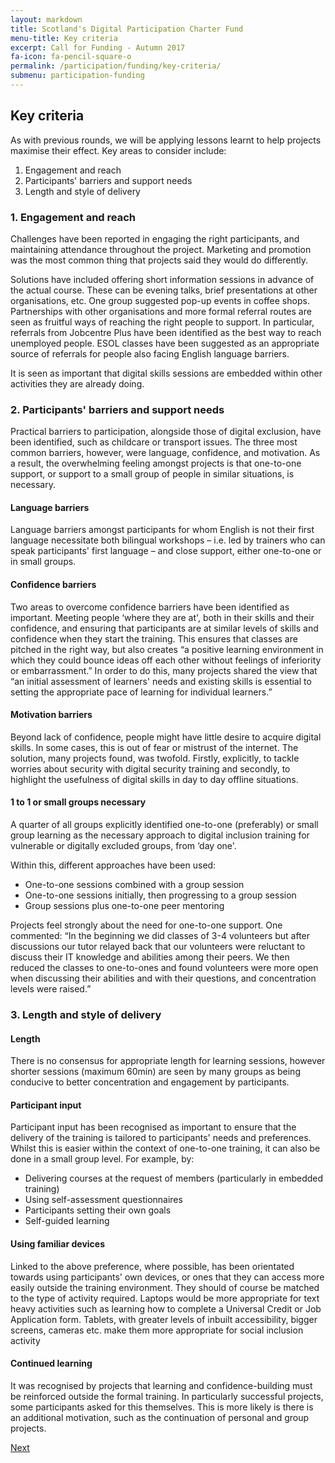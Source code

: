 ```yaml
---
layout: markdown
title: Scotland's Digital Participation Charter Fund
menu-title: Key criteria
excerpt: Call for Funding - Autumn 2017
fa-icon: fa-pencil-square-o
permalink: /participation/funding/key-criteria/
submenu: participation-funding
---
```


## Key criteria
As with previous rounds, we will be applying lessons learnt to help projects maximise their effect. Key areas to consider include:

1. Engagement and reach
2. Participants' barriers and support needs
3. Length and style of delivery

### 1. Engagement and reach
Challenges have been reported in engaging the right participants, and maintaining attendance throughout the project. Marketing and promotion was the most common thing that projects said they would do differently.

Solutions have included offering short information sessions in advance of the actual course. These can be evening talks, brief presentations at other organisations, etc. One group suggested pop-up events in coffee shops. Partnerships with other organisations and more formal referral routes are seen as fruitful ways of reaching the right people to support. In particular, referrals from Jobcentre Plus have been identified as the best way to reach unemployed people. ESOL classes have been suggested as an appropriate source of referrals for people also facing English language barriers.

It is seen as important that digital skills sessions are embedded within other activities they are already doing.

### 2. Participants' barriers and support needs
Practical barriers to participation, alongside those of digital exclusion, have been identified, such as childcare or transport issues. The three most common barriers, however, were language, confidence, and motivation. As a result, the overwhelming feeling amongst projects is that one-to-one support, or support to a small group of people in similar situations, is necessary.

#### Language barriers
Language barriers amongst participants for whom English is not their first language necessitate both bilingual workshops – i.e. led by trainers who can speak participants' first language – and close support, either one-to-one or in small groups.

#### Confidence barriers
Two areas to overcome confidence barriers have been identified as important. Meeting people ‘where they are at', both in their skills and their confidence, and ensuring that participants are at similar levels of skills and confidence when they start the training. This ensures that classes are pitched in the right way, but also creates “a positive learning environment in which they could bounce ideas off each other without feelings of inferiority or embarrassment.” In order to do this, many projects shared the view that “an initial assessment of learners' needs and existing skills is essential to setting the appropriate pace of learning for individual learners.”

#### Motivation barriers
Beyond lack of confidence, people might have little desire to acquire digital skills. In some cases, this is out of fear or mistrust of the internet. The solution, many projects found, was twofold. Firstly, explicitly, to tackle worries about security with digital security training and secondly, to highlight the usefulness of digital skills in day to day offline situations.

#### 1 to 1 or small groups necessary
A quarter of all groups explicitly identified one-to-one (preferably) or small group learning as the necessary approach to digital inclusion training for vulnerable or digitally excluded groups, from ‘day one'.

Within this, different approaches have been used:

* One-to-one sessions combined with a group session
* One-to-one sessions initially, then progressing to a group session
* Group sessions plus one-to-one peer mentoring

Projects feel strongly about the need for one-to-one support. One commented: “In the beginning we did classes of 3-4 volunteers but after discussions our tutor relayed back that our volunteers were reluctant to discuss their IT knowledge and abilities among their peers. We then reduced the classes to one-to-ones and found volunteers were more open when discussing their abilities and with their questions, and concentration levels were raised.”

### 3. Length and style of delivery

#### Length

There is no consensus for appropriate length for learning sessions, however shorter sessions (maximum 60min) are seen by many groups as being conducive to better concentration and engagement by participants.

#### Participant input
Participant input has been recognised as important to ensure that the delivery of the training is tailored to participants' needs and preferences. Whilst this is easier within the context of one-to-one training, it can also be done in a small group level. For example, by:

* Delivering courses at the request of members (particularly in embedded training)
* Using self-assessment questionnaires
* Participants setting their own goals
* Self-guided learning

#### Using familiar devices
Linked to the above preference, where possible, has been orientated towards using participants' own devices, or ones that they can access more easily outside the training environment. They should of course be matched to the type of activity required. Laptops would be more appropriate for text heavy activities such as learning how to complete a Universal Credit or Job Application form. Tablets, with greater levels of inbuilt accessibility, bigger screens, cameras etc. make them more appropriate for social inclusion activity

#### Continued learning
It was recognised by projects that learning and confidence-building must be reinforced outside the formal training. In particularly successful projects, some participants asked for this themselves. This is more likely is there is an additional motivation, such as the continuation of personal and group projects.

<div class="section headingless">
    <a href="/participation/funding/faq/" class="btn btn-primary blue darken-4 white-text right">
        <i class="fa fa-pull-right fa-chevron-right"></i>
        Next
    </a>
</div>
